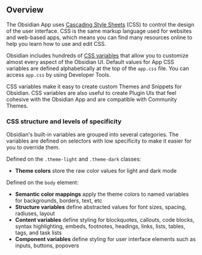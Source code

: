 ## Overview

The Obsidian App uses [Cascading Style Sheets](https://en.wikipedia.org/wiki/CSS) (CSS) to control the design of the user interface. CSS is the same markup language used for websites and web-based apps, which means you can find many resources online to help you learn how to use and edit CSS.

Obsidian includes hundreds of [CSS variables](https://developer.mozilla.org/en-US/docs/Web/CSS/Using_CSS_custom_properties) that allow you to customize almost every aspect of the Obsidian UI. Default values for App CSS variables are defined alphabetically at the top of the `app.css` file. You can access `app.css` by using Developer Tools.

CSS variables make it easy to create custom Themes and Snippets for Obsidian. CSS variables are also useful to create Plugin UIs that feel cohesive with the Obsidian App and are compatible with Community Themes.

### CSS structure and levels of specificity

Obsidian's built-in variables are grouped into several categories. The variables are defined on selectors with low specificity to make it easier for you to override them.

Defined on the `.theme-light` and `.theme-dark` classes:

- **Theme colors** store the raw color values for light and dark mode

Defined on the `body` element:

- **Semantic color mappings** apply the theme colors to named variables for backgrounds, borders, text, etc
- **Structure variables** define abstracted values for font sizes, spacing, radiuses, layout
- **Content variables** define styling for blockquotes, callouts, code blocks, syntax highlighting, embeds, footnotes, headings, links, lists, tables, tags, and task lists
- **Component variables** define styling for user interface elements such as inputs, buttons, popovers